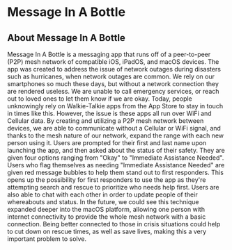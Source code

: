 # Message In A Bottle

## About Message In A Bottle

Message In A Bottle is a messaging app that runs off of a peer-to-peer (P2P) mesh network of compatible iOS, iPadOS, and macOS devices. The app was created to address the issue of network outages during disasters such as hurricanes, when network outages are common. We rely on our smartphones so much these days, but without a network connection they are rendered useless. We are unable to call emergency services, or reach out to loved ones to let them know if we are okay. Today, people unknowingly rely on Walkie-Talkie apps from the App Store to stay in touch in times like this. However, the issue is these apps all run over WiFi and Cellular data. By creating and utilizing a P2P mesh network between devices, we are able to communicate without a Cellular or WiFi signal, and thanks to the mesh nature of our network, expand the range with each new person using it. Users are prompted for their first and last name upon launching the app, and then asked about the status of their safety. They are given four options ranging from "Okay" to "Immediate Assistance Needed". Users who flag themselves as needing "Immediate Assistance Needed" are given red message bubbles to help them stand out to first responders. This opens up the possibility for first responders to use the app as they're attempting search and rescue to prioritize who needs help first. Users are also able to chat with each other in order to update people of their whereabouts and status. In the future, we could see this technique expanded deeper into the macOS platform, allowing one person with internet connectivity to provide the whole mesh network with a basic connection. Being better connected to those in crisis situations could help to cut down on rescue times, as well as save lives, making this a very important problem to solve.
